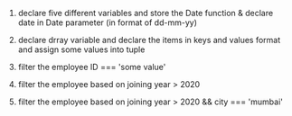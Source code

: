 1. declare five different variables and store the Date function & declare date in Date parameter (in format of dd-mm-yy)

2. declare drray variable and declare the items in keys and values format 
   and assign some values into tuple

3. filter the employee ID === 'some value'

4. filter the employee based on joining year > 2020

5. filter the employee based on joining year > 2020 && city === 'mumbai'